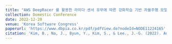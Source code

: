 ```yaml
---
title: "AWS DeepRacer 를 활용한 라이다 센서 유무에 따른 강화학습 기반 자율주행 모델 성능 비교"
collection: Domestic Conference
date: 2022-12-20
venue: 'Korea Software Congress'
paperurl: 'https://www.dbpia.co.kr/pdf/pdfView.do?nodeId=NODE11224165'
citation: 'Kim, B., Na, J., Byun, Y., Kim, S., & Lee., J.-G. (2022). Autoencoder ODEs for Time Series Anomaly Detection. Korea Software Congress.'
---
```

